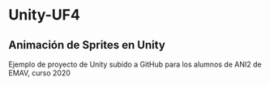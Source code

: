 # Unity-UF4
## Animación de Sprites en Unity

Ejemplo de proyecto de Unity subido a GitHub para los alumnos de ANI2 de EMAV, curso 2020


